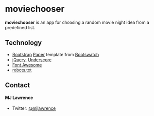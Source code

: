 moviechooser
============
**moviechooser** is an app for choosing a random movie night idea from a predefined list.

## Technology
* [Bootstrap](http://getbootstrap.com) [Paper](https://bootswatch.com/paper/) template from [Bootswatch](https://bootswatch.com/)
* [jQuery](https://jquery.com), [Underscore](http://underscorejs.org)
* [Font Awesome](http://fortawesome.io)
* [robots.txt](https://github.com/username/username.github.io/blob/master/robots.txt)

## Contact
#### MJ Lawrence
* Twitter: [@mjlawrence](https://twitter.com/mjlawrence "mjlawrence on twitter")
